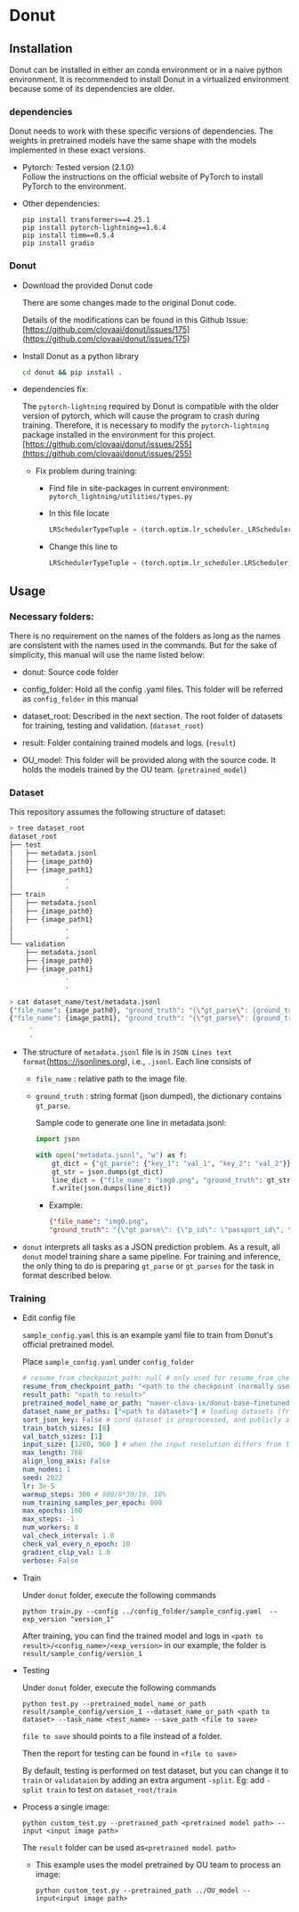 # Donut

## Installation

Donut can be installed in either an conda environment or in a naive python environment. It is recommended to install Donut in a virtualized environment because some of its dependencies are older.

### dependencies

  Donut needs to work with these specific versions of dependencies. The weights in pretrained models have the same shape with the models implemented in these exact versions.

- Pytorch:  Tested version (2.1.0)   
   Follow the instructions on the official website of PyTorch to install PyTorch to the environment.

- Other dependencies:
  
  ```
  pip install transformers==4.25.1
  pip install pytorch-lightning==1.6.4
  pip install timm==0.5.4
  pip install gradio
  ```

### Donut

- Download the provided Donut code
  
  There are some changes made to the original Donut code. 
  
  Details of the modifications can be found in this Github Issue: [https://github.com/clovaai/donut/issues/175](https://github.com/clovaai/donut/issues/175)

- Install Donut as a python library
  
  ```bash
  cd donut && pip install . 
  ```

- dependencies fix:
  
  The `pytorch-lightning` required by Donut is compatible with the older version of pytorch, which will cause the program to crash during training. Therefore, it is necessary to modify the `pytorch-lightning` package installed in the environment for this project.  [https://github.com/clovaai/donut/issues/255](https://github.com/clovaai/donut/issues/255)
  
  - Fix problem during training:
    
    - Find file in site-packages in current environment: ```pytorch_lightning/utilities/types.py```
    
    - In this file locate
      
      ```python
      LRSchedulerTypeTuple = (torch.optim.lr_scheduler._LRScheduler, torch.optim.lr_scheduler.ReduceLROnPlateau)
      ```
    
    - Change this line to
      
      ```python
      LRSchedulerTypeTuple = (torch.optim.lr_scheduler.LRScheduler, torch.optim.lr_scheduler.ReduceLROnPlateau)
      ```

## Usage

### Necessary folders:

There is no requirement on the names of the folders as long as the names are consistent with the names used in the commands. But for the sake of simplicity, this manual will use the name listed below:

- donut: Source code folder

- config_folder: Hold all the config .yaml files. This folder will be referred as `config_folder` in this manual

- dataset_root: Described in the next section. The root folder of datasets for training, testing and validation. (`dataset_root`)

- result: Folder containing trained models and logs. (`result`)

- OU_model: This folder will be provided along with the source code. It holds the models trained by the OU team. (`pretrained_model`)

### Dataset

This repository assumes the following structure of dataset:

```bash
> tree dataset_root
dataset_root
├── test
│   ├── metadata.jsonl
│   ├── {image_path0}
│   ├── {image_path1}
│             .
│             .
├── train
│   ├── metadata.jsonl
│   ├── {image_path0}
│   ├── {image_path1}
│             .
│             .
└── validation
    ├── metadata.jsonl
    ├── {image_path0}
    ├── {image_path1}
              .
              .

> cat dataset_name/test/metadata.jsonl
{"file_name": {image_path0}, "ground_truth": "{\"gt_parse\": {ground_truth_parse}, ... {other_metadata_not_used} ... }"}
{"file_name": {image_path1}, "ground_truth": "{\"gt_parse\": {ground_truth_parse}, ... {other_metadata_not_used} ... }"}
     .
     .
```

- The structure of `metadata.jsonl` file is in `JSON Lines text format`([https:://jsonlines.org](https://jsonlines.org)), i.e., `.jsonl`. Each line consists of
  
  - `file_name` : relative path to the image file.
  
  - `ground_truth` : string format (json dumped), the dictionary contains `gt_parse`.
    
    Sample code to generate one line in metadata.jsonl:
    
    ```python
    import json
    
    with open("metadata.jsonl", "w") as f:
        gt_dict = {"gt_parse": {"key_1": "val_1", "key_2": "val_2"}}
        gt_str = json.dumps(gt_dict)
        line_dict = {"file_name": "img0.png", "ground_truth": gt_str}
        f.write(json.dumps(line_dict))
    ```
    
    - Example: 
      
      ```json
      {"file_name": "img0.png", 
      "ground_truth": "{\"gt_parse\": {\"p_id\": \"passport_id\", \"first_name\": \"First\", \"last_name\": \"Last\", \"dob\": \"DateOfBirth\", \"date_of_issue\": \"DateIssued\", \"place_of_birth\": \"PlaceOfBirth\", \"valid_through\": \"ExpireDate\", \"gender\": \"Gender\"}}"}
      ```

- `donut` interprets all tasks as a JSON prediction problem. As a result, all `donut` model training share a same pipeline. For training and inference, the only thing to do is preparing `gt_parse` or `gt_parses` for the task in format described below.

### Training

- Edit config file
  
  `sample_config.yaml` this is an example yaml file to train from Donut's official pretrained model.
  
  Place `sample_config.yaml` under `config_folder` 
  
  ```yaml
  # resume_from_checkpoint_path: null # only used for resume_from_checkpoint option in PL
  resume_from_checkpoint_path: "<path to the checkpoint (normally use the `result` folder of last training)>"  # only used for resume_from_checkpoint option in PL
  result_path: "<path to result>"
  pretrained_model_name_or_path: "naver-clova-ix/donut-base-finetuned-cord-v2" # loading a pre-trained model (from moldehub or path)
  dataset_name_or_paths: ["<path to dataset>"] # loading datasets (from moldehub or path)
  sort_json_key: False # cord dataset is preprocessed, and publicly available at https://huggingface.co/datasets/naver-clova-ix/cord-v2
  train_batch_sizes: [8]
  val_batch_sizes: [1]
  input_size: [1280, 960 ] # when the input resolution differs from the pre-training setting, some weights will be newly initialized (but the model training would be okay)
  max_length: 768
  align_long_axis: False
  num_nodes: 1
  seed: 2022
  lr: 3e-5
  warmup_steps: 300 # 800/8*30/10, 10%
  num_training_samples_per_epoch: 800
  max_epochs: 100
  max_steps: -1
  num_workers: 8
  val_check_interval: 1.0
  check_val_every_n_epoch: 10
  gradient_clip_val: 1.0
  verbose: False
  ```

- Train
  
  Under `donut` folder, execute the following commands
  
  `python train.py --config ../config_folder/sample_config.yaml  --exp_version "version_1"`
  
  After training, you can find the trained model and logs in `<path to result>/<config_name>/<exp_version>` in our example, the folder is `result/sample_config/version_1`

- Testing
  
  Under `donut` folder, execute the following commands
  
  `python test.py --pretrained_model_name_or_path result/sample_config/version_1 --dataset_name_or_path <path to dataset> --task_name <test_name> --save_path <file to save>`
  
  `file to save` should points to a file instead of a folder.
  
  Then the report for testing can be found in `<file to save>`
  
  By default, testing is performed on test dataset, but you can change it to `train` or `validataion` by adding an extra argument `-split`.  Eg: add `-split train` to test on `dataset_root/train` 

- Process a single image:
  
  `python custom_test.py --pretrained_path <pretrained model path> --input <input image path>`
  
  The `result` folder can be used as`<pretrained model path>` 
  
  - This example uses the model pretrained by OU team to process an image:
    
    `python custom_test.py --pretrained_path ../OU_model --input<input image path>`


